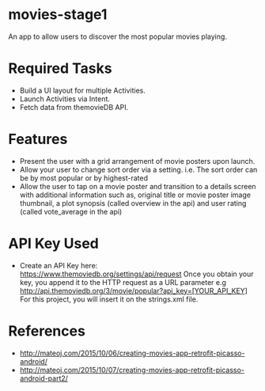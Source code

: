 # movies-stage1
An app to allow users to discover the most popular movies playing.

# Required Tasks

* Build a UI layout for multiple Activities.
* Launch Activities via Intent.
* Fetch data from themovieDB API.

# Features

* Present the user with a grid arrangement of movie posters upon launch.
* Allow your user to change sort order via a setting. i.e. The sort order can be by most popular or by highest-rated
* Allow the user to tap on a movie poster and transition to a details screen with additional information such as,
 original title or movie poster image thumbnail, a plot synopsis (called overview in the api) and user rating (called vote_average in the api)

# API Key Used
* Create an API Key here: https://www.themoviedb.org/settings/api/request
Once you obtain your key, you append it to the HTTP request as a URL parameter e.g
http://api.themoviedb.org/3/movie/popular?api_key=[YOUR_API_KEY]
For this project, you will insert it on the strings.xml file.

# References
* http://mateoj.com/2015/10/06/creating-movies-app-retrofit-picasso-android/
* http://mateoj.com/2015/10/07/creating-movies-app-retrofit-picasso-android-part2/
